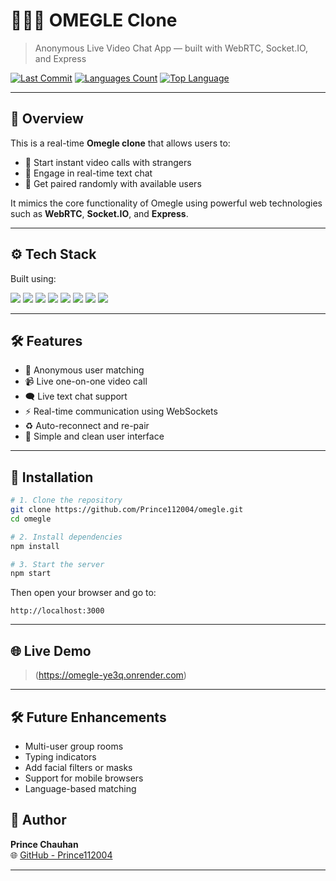 
# 🧑‍🤝‍🧑 OMEGLE Clone

> Anonymous Live Video Chat App — built with WebRTC, Socket.IO, and Express

[![Last Commit](https://img.shields.io/github/last-commit/Prince112004/omegle?color=blue&label=last%20commit)](https://github.com/Prince112004/omegle/commits/main)
[![Languages Count](https://img.shields.io/github/languages/count/Prince112004/omegle)](https://github.com/Prince112004/omegle)
[![Top Language](https://img.shields.io/github/languages/top/Prince112004/omegle)](https://github.com/Prince112004/omegle)

---

## 🧠 Overview

This is a real-time **Omegle clone** that allows users to:

- 🎥 Start instant video calls with strangers
- 💬 Engage in real-time text chat
- 🔄 Get paired randomly with available users

It mimics the core functionality of Omegle using powerful web technologies such as **WebRTC**, **Socket.IO**, and **Express**.

---

## ⚙️ Tech Stack

Built using:

<p>
  <img src="https://img.shields.io/badge/Node.js-339933?style=for-the-badge&logo=node.js&logoColor=white"/>
  <img src="https://img.shields.io/badge/Express-black?style=for-the-badge&logo=express&logoColor=white"/>
  <img src="https://img.shields.io/badge/Socket.IO-010101?style=for-the-badge&logo=socket.io&logoColor=white"/>
  <img src="https://img.shields.io/badge/WebRTC-EA4335?style=for-the-badge"/>
  <img src="https://img.shields.io/badge/EJS-8A2BE2?style=for-the-badge"/>
  <img src="https://img.shields.io/badge/JavaScript-F7DF1E?style=for-the-badge&logo=javascript&logoColor=black"/>
  <img src="https://img.shields.io/badge/HTML5-E34F26?style=for-the-badge&logo=html5&logoColor=white"/>
  <img src="https://img.shields.io/badge/CSS3-1572B6?style=for-the-badge&logo=css3&logoColor=white"/>
</p>

---

## 🛠 Features

- 🧍 Anonymous user matching
- 📹 Live one-on-one video call
- 🗨️ Live text chat support
- ⚡ Real-time communication using WebSockets
- ♻️ Auto-reconnect and re-pair
- 🎯 Simple and clean user interface

---

## 🔧 Installation

```bash
# 1. Clone the repository
git clone https://github.com/Prince112004/omegle.git
cd omegle

# 2. Install dependencies
npm install

# 3. Start the server
npm start
```

Then open your browser and go to:
```
http://localhost:3000
```

---



## 🌐 Live Demo

> (https://omegle-ye3q.onrender.com)

---

## 🛠 Future Enhancements

- Multi-user group rooms
- Typing indicators
- Add facial filters or masks
- Support for mobile browsers
- Language-based matching






## 👤 Author

**Prince Chauhan**  
🌐 [GitHub - Prince112004](https://github.com/Prince112004)

---
